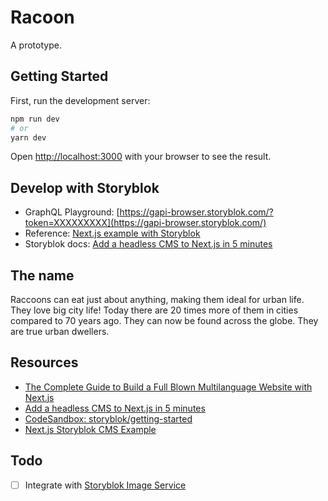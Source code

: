 # Racoon

A prototype.

## Getting Started

First, run the development server:

```bash
npm run dev
# or
yarn dev
```

Open [http://localhost:3000](http://localhost:3000) with your browser to see the result.

## Develop with Storyblok

- GraphQL Playground: [https://gapi-browser.storyblok.com/?token=XXXXXXXXX](https://gapi-browser.storyblok.com/)
- Reference: [Next.js example with Storyblok](https://github.com/vercel/next.js/tree/canary/examples/cms-storyblok)
- Storyblok docs: [Add a headless CMS to Next.js in 5 minutes](https://www.storyblok.com/tp/add-a-headless-cms-to-next-js-in-5-minutes)

## The name

Raccoons can eat just about anything, making them ideal for urban life. They love big city life! Today there are 20 times more of them in cities compared to 70 years ago. They can now be found across the globe. They are true urban dwellers.

## Resources

- [The Complete Guide to Build a Full Blown Multilanguage Website with Next.js](https://www.storyblok.com/tp/next-js-react-guide)
- [Add a headless CMS to Next.js in 5 minutes](https://www.storyblok.com/tp/add-a-headless-cms-to-next-js-in-5-minutes#adding-preview-mode)
- [CodeSandbox: storyblok/getting-started](https://codesandbox.io/s/github/storyblok/getting-started)
- [Next.js Storyblok CMS Example](https://github.com/vercel/next.js/tree/canary/examples/cms-storyblok)

## Todo

- [ ] Integrate with [Storyblok Image Service](https://www.storyblok.com/docs/image-service)
